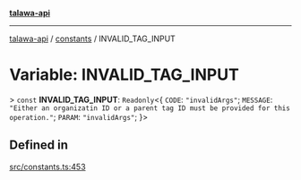 [**talawa-api**](../../README.md)

***

[talawa-api](../../modules.md) / [constants](../README.md) / INVALID\_TAG\_INPUT

# Variable: INVALID\_TAG\_INPUT

\> `const` **INVALID\_TAG\_INPUT**: `Readonly`\<\{ `CODE`: `"invalidArgs"`; `MESSAGE`: `"Either an organizatin ID or a parent tag ID must be provided for this operation."`; `PARAM`: `"invalidArgs"`; \}\>

## Defined in

[src/constants.ts:453](https://github.com/PalisadoesFoundation/talawa-api/blob/039b0f127fb8caa46d57186ab4b3bb27fe150903/src/constants.ts#L453)
